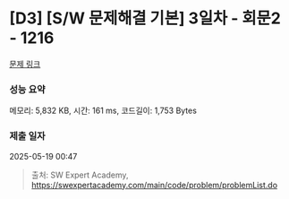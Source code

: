 # [D3] [S/W 문제해결 기본] 3일차 - 회문2 - 1216 

[문제 링크](https://swexpertacademy.com/main/code/problem/problemDetail.do?contestProbId=AV14Rq5aABUCFAYi) 

### 성능 요약

메모리: 5,832 KB, 시간: 161 ms, 코드길이: 1,753 Bytes

### 제출 일자

2025-05-19 00:47



> 출처: SW Expert Academy, https://swexpertacademy.com/main/code/problem/problemList.do